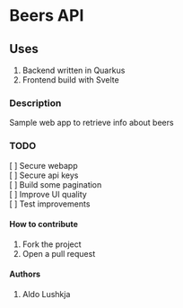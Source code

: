 # Beers API

## Uses
1. Backend written in Quarkus
2. Frontend build with Svelte

### Description
Sample web app to retrieve info about beers

### TODO
[ ] Secure webapp  
[ ] Secure api keys  
[ ] Build some pagination  
[ ] Improve UI quality  
[ ] Test improvements  

#### How to contribute
1. Fork the project
2. Open a pull request

#### Authors
1. Aldo Lushkja